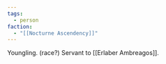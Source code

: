 ```yaml
---
tags:
  - person
faction:
  - "[[Nocturne Ascendency]]"
---
```

Youngling. (race?)
Servant to [[Erlaber Ambreagos]].